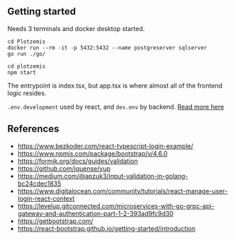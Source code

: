 ## Getting started

Needs 3 terminals and docker desktop started.
```
cd Plotzemis
docker run --rm -it -p 5432:5432 --name postgreserver sqlserver
go run ./go/

cd plotzemis
npm start
```

The entrypoint is index.tsx, but app.tsx is where almost all of the frontend logic resides.

`.env.development` used by react, and `dev.env` by backend. [Read more here](https://create-react-app.dev/docs/adding-custom-environment-variables/#adding-development-environment-variables-in-env)

## References

- https://www.bezkoder.com/react-typescript-login-example/
- https://www.npmjs.com/package/bootstrap/v/4.6.0
- https://formik.org/docs/guides/validation
- https://github.com/jquense/yup
- https://medium.com/@apzuk3/input-validation-in-golang-bc24cdec1835
- https://www.digitalocean.com/community/tutorials/react-manage-user-login-react-context
- https://levelup.gitconnected.com/microservices-with-go-grpc-api-gateway-and-authentication-part-1-2-393ad9fc9d30
- https://getbootstrap.com/
- https://react-bootstrap.github.io/getting-started/introduction